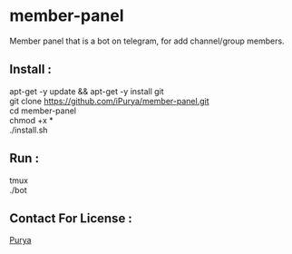 # member-panel
Member panel that is a bot on telegram, for add channel/group members.



## Install :

apt-get -y update && apt-get -y install git  
git clone https://github.com/iPurya/member-panel.git  
cd member-panel  
chmod +x *  
./install.sh


## Run :

tmux  
./bot


## Contact For License :

[Purya](https://t.me/Purya)
